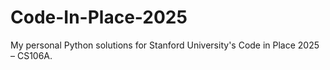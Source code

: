 # Code-In-Place-2025
My personal Python solutions for Stanford University's Code in Place 2025 – CS106A.
